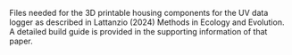 Files needed for the 3D printable housing components for the UV data logger as described in Lattanzio (2024) Methods in Ecology and Evolution. A detailed build guide is provided in the supporting information of that paper. 
